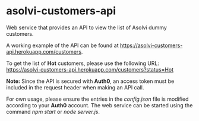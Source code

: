 # asolvi-customers-api
Web service that provides an API to view the list of Asolvi dummy customers.

A working example of the API can be found at https://asolvi-customers-api.herokuapp.com/customers.

To get the list of <b>Hot</b> customers, please use the following URL:
https://asolvi-customers-api.herokuapp.com/customers?status=Hot

<b>Note:</b> Since the API is secured with <b>Auth0</b>, an access token must be included in the request 
header when making an API call.

For own usage, please ensure the entries in the <i>config.json</i> file is modified according to your <b>Auth0</b> account.
The web service can be started using the command <i>npm start</i> or <i>node server.js</i>.
